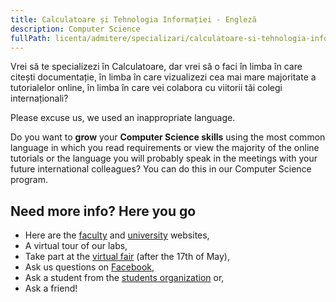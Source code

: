 ```yaml
---
title: Calculatoare și Tehnologia Informației - Engleză
description: Computer Science
fullPath: licenta/admitere/specializari/calculatoare-si-tehnologia-informatiei-engleza
---
```

Vrei să te specializezi în Calculatoare, dar vrei să o faci în limba în care citești documentație, în limba în care vizualizezi cea mai mare majoritate a tutorialelor online, în limba în care vei colabora cu viitorii tăi colegi internaționali? 

Please excuse us, we used an inappropriate language.

Do you want to **grow** your **Computer Science skills** using the most common language in which you read requirements or view the majority of the online tutorials or the language you will probably speak in the meetings with your future international colleagues? You can do this in our Computer Science program.

<Block color="gray">

## Need **more info?** Here you go

* Here are the [faculty](https://ac.upt.ro/) and [university](http://upt.ro/) websites,
* A virtual tour of our labs,
* Take part at the [virtual fair](https://eduexpo.upt.ro) (after the 17th of May),
* Ask us questions on [Facebook](https://www.facebook.com/ac.upt.ro),
* Ask a student from the [students organization](https://ligaac.ro) or,
* Ask a friend!

</Block>
